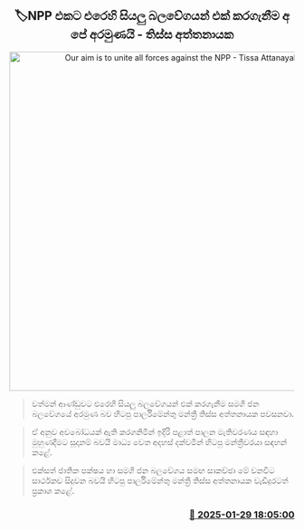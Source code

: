 <p align='center'><b><h2 align='center' title='Our aim is to unite all forces against the NPP - Tissa Attanayake'>🏷NPP එක​ට එරෙහි සියලු බලවේගයන් එක් කරගැනීම අ​පේ අරමුණයි - තිස්ස අත්තනාය​ක</h2></b></p>
<p align='center'><img src='https://helakuru.sgp1.cdn.digitaloceanspaces.com/esana/images/lib/thissa-aththanayake.jpg' width='600' alt='Our aim is to unite all forces against the NPP - Tissa Attanayake'></p>

> වත්මන් ආණ්ඩුවට එරෙහි සියලු බලවේගයන් එක් කරගැනීම සමගි ජන බලවේගයේ අරමුණ බව හිටපු පාර්ලිමේන්තු මන්ත්‍රී තිස්ස අත්තනාය​ක පවසනවා.

> ඒ අනුව අවබෝධයක් ඇති කරගනිමින් ඉදිරි පළාත් පාලන මැතිවරණය සඳහා මුහුණදීමට සූදානම් බවයි මාධ්‍ය වෙත අදහස් දක්වමින් හිටපු මන්ත්‍රීවරයා සඳහන් කළේ.

> එක්සත් ජාතික පක්ෂය හා සමගි ජන බලවේගය සමඟ සාකච්ඡා මේ වනවිට සාර්ථකව සිදුවන බවයි හිටපු පාර්ලිමේන්තු මන්ත්‍රී තිස්ස අත්තනාය​ක වැඩිදුරටත් ප්‍රකාශ කළේ. 



<h3 align='right'><a href='https://www.helakuru.lk/esana/p/106999/'>📅 2025-01-29 18:05:00</a></h3>
